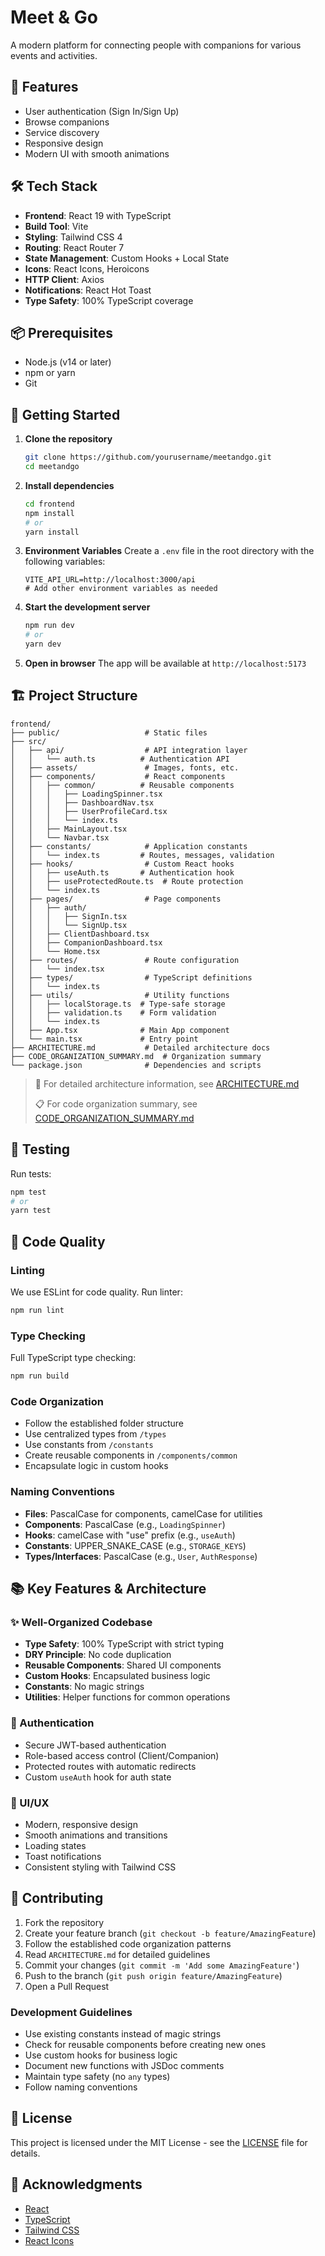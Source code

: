 # Meet & Go

A modern platform for connecting people with companions for various events and activities.

## 🚀 Features

- User authentication (Sign In/Sign Up)
- Browse companions
- Service discovery
- Responsive design
- Modern UI with smooth animations

## 🛠️ Tech Stack

- **Frontend**: React 19 with TypeScript
- **Build Tool**: Vite
- **Styling**: Tailwind CSS 4
- **Routing**: React Router 7
- **State Management**: Custom Hooks + Local State
- **Icons**: React Icons, Heroicons
- **HTTP Client**: Axios
- **Notifications**: React Hot Toast
- **Type Safety**: 100% TypeScript coverage

## 📦 Prerequisites

- Node.js (v14 or later)
- npm or yarn
- Git

## 🚀 Getting Started

1. **Clone the repository**
   ```bash
   git clone https://github.com/yourusername/meetandgo.git
   cd meetandgo
   ```

2. **Install dependencies**
   ```bash
   cd frontend
   npm install
   # or
   yarn install
   ```

3. **Environment Variables**
   Create a `.env` file in the root directory with the following variables:
   ```env
   VITE_API_URL=http://localhost:3000/api
   # Add other environment variables as needed
   ```

4. **Start the development server**
   ```bash
   npm run dev
   # or
   yarn dev
   ```

5. **Open in browser**
   The app will be available at `http://localhost:5173`

## 🏗️ Project Structure

```
frontend/
├── public/                   # Static files
├── src/
│   ├── api/                  # API integration layer
│   │   └── auth.ts          # Authentication API
│   ├── assets/               # Images, fonts, etc.
│   ├── components/           # React components
│   │   ├── common/          # Reusable components
│   │   │   ├── LoadingSpinner.tsx
│   │   │   ├── DashboardNav.tsx
│   │   │   ├── UserProfileCard.tsx
│   │   │   └── index.ts
│   │   ├── MainLayout.tsx
│   │   └── Navbar.tsx
│   ├── constants/            # Application constants
│   │   └── index.ts         # Routes, messages, validation
│   ├── hooks/                # Custom React hooks
│   │   ├── useAuth.ts       # Authentication hook
│   │   ├── useProtectedRoute.ts  # Route protection
│   │   └── index.ts
│   ├── pages/                # Page components
│   │   ├── auth/
│   │   │   ├── SignIn.tsx
│   │   │   └── SignUp.tsx
│   │   ├── ClientDashboard.tsx
│   │   ├── CompanionDashboard.tsx
│   │   └── Home.tsx
│   ├── routes/               # Route configuration
│   │   └── index.tsx
│   ├── types/                # TypeScript definitions
│   │   └── index.ts
│   ├── utils/                # Utility functions
│   │   ├── localStorage.ts  # Type-safe storage
│   │   ├── validation.ts    # Form validation
│   │   └── index.ts
│   ├── App.tsx              # Main App component
│   └── main.tsx             # Entry point
├── ARCHITECTURE.md           # Detailed architecture docs
├── CODE_ORGANIZATION_SUMMARY.md  # Organization summary
└── package.json              # Dependencies and scripts
```

> 📖 For detailed architecture information, see [ARCHITECTURE.md](./ARCHITECTURE.md)
> 
> 📋 For code organization summary, see [CODE_ORGANIZATION_SUMMARY.md](./CODE_ORGANIZATION_SUMMARY.md)

## 🧪 Testing

Run tests:
```bash
npm test
# or
yarn test
```

## 🧹 Code Quality

### Linting
We use ESLint for code quality. Run linter:

```bash
npm run lint
```

### Type Checking
Full TypeScript type checking:

```bash
npm run build
```

### Code Organization
- Follow the established folder structure
- Use centralized types from `/types`
- Use constants from `/constants`
- Create reusable components in `/components/common`
- Encapsulate logic in custom hooks

### Naming Conventions
- **Files**: PascalCase for components, camelCase for utilities
- **Components**: PascalCase (e.g., `LoadingSpinner`)
- **Hooks**: camelCase with "use" prefix (e.g., `useAuth`)
- **Constants**: UPPER_SNAKE_CASE (e.g., `STORAGE_KEYS`)
- **Types/Interfaces**: PascalCase (e.g., `User`, `AuthResponse`)

## 📚 Key Features & Architecture

### ✨ Well-Organized Codebase
- **Type Safety**: 100% TypeScript with strict typing
- **DRY Principle**: No code duplication
- **Reusable Components**: Shared UI components
- **Custom Hooks**: Encapsulated business logic
- **Constants**: No magic strings
- **Utilities**: Helper functions for common operations

### 🔐 Authentication
- Secure JWT-based authentication
- Role-based access control (Client/Companion)
- Protected routes with automatic redirects
- Custom `useAuth` hook for auth state

### 🎨 UI/UX
- Modern, responsive design
- Smooth animations and transitions
- Loading states
- Toast notifications
- Consistent styling with Tailwind CSS

## 🤝 Contributing

1. Fork the repository
2. Create your feature branch (`git checkout -b feature/AmazingFeature`)
3. Follow the established code organization patterns
4. Read `ARCHITECTURE.md` for detailed guidelines
5. Commit your changes (`git commit -m 'Add some AmazingFeature'`)
6. Push to the branch (`git push origin feature/AmazingFeature`)
7. Open a Pull Request

### Development Guidelines
- Use existing constants instead of magic strings
- Check for reusable components before creating new ones
- Use custom hooks for business logic
- Document new functions with JSDoc comments
- Maintain type safety (no `any` types)
- Follow naming conventions

## 📝 License

This project is licensed under the MIT License - see the [LICENSE](LICENSE) file for details.

## 🙏 Acknowledgments

- [React](https://reactjs.org/)
- [TypeScript](https://www.typescriptlang.org/)
- [Tailwind CSS](https://tailwindcss.com/)
- [React Icons](https://react-icons.github.io/react-icons/)
